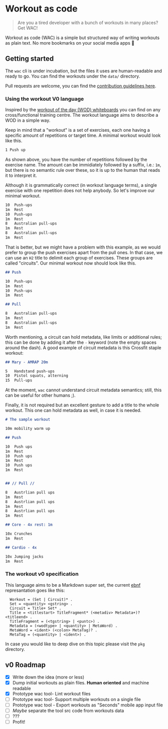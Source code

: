 # Workout as code

> Are you a tired developer with a bunch of workouts in many places? Get WAC!

Workout as code (WAC) is a simple but structured way of writing workouts as
plain text. No more bookmarks on your social media apps :muscle:

## Getting started

The `wac` cli is under incubation, but the files it uses are human-readable and
ready to go. You can find the workouts under the `data/` directory.


Pull requests are welcome, you can find the [contribution guidelines here](docs/CONTRIBUTING.md).

### Using the workout V0 language

Inspired by the
[workout of the day (WOD) whiteboards](https://www.google.com/search?q=wod+whiteboard&tbm=isch)
you can find on any cross/functional training centre. The workout language aims
to describe a WOD in a simple way.

Keep in mind that a "workout" is a set of exercises, each one having a specific
amount of repetitions or target time. A minimal workout would look like this.

```markdown
1 Push up
```

As shown above, you have the number of repetitions followed by the exercise
name. The amount can be immidiately followed by a suffix, i.e.: `1m`, but there
is no semantic rule over these, so it is up to the human that reads it to
interpret it.

Although it is grammatically correct (in workout language terms), a single
exercise with one repetition does not help anybody. So let's improve our minimal
workout.

```markdown
10  Push-ups
1m  Rest
10  Push-ups
1m  Rest
8   Australian pull-ups
1m  Rest
8   Australian pull-ups
1m  Rest
```

That is better, but we might have a problem with this example, as we would
prefer to group the push exercises apart from the pull ones. In that case, we
can use an `H2` title to delimit each group of exercises. These groups are called
"circuits". Our minimal workout now should look like this.


```markdown
## Push

10  Push-ups
1m  Rest
10  Push-ups
1m  Rest

## Pull

8   Australian pull-ups
1m  Rest
8   Australian pull-ups
1m  Rest
```

Worth mentioning, a circuit can hold metadata, like limits or additional rules;
this can be done by adding it after the ` - ` keyword (note the empty spaces
around the dash). A good example of circuit metadata is this Crossfit staple
workout:

```markdown
## Mary - AMRAP 20m

5	Handstand push-ups
10	Pistol squats, alterning
15	Pull-ups
```

At the moment, `wac` cannot understand circuit metadata semantics; still, this
can be useful for other humans ;).

Finally, it is not required but an excellent gesture to add a title to the whole
workout. This one can hold metadata as well, in case it is needed.

```markdown
# The sample workout

10m mobility warm up

## Push

10	Push ups
1m	Rest
10	Push ups
1m	Rest
10	Push ups
1m	Rest


## // Pull //

8   Austrlian pull ups
1m  Rest
8   Austrlian pull ups
1m  Rest
8   Austrlian pull ups
1m  Rest

## Core - 4x rest: 1m

10x	Crunches
1m	Rest

## Cardio - 4x

10x Jumping jacks
1m  Rest
```

### The workout v0 specification

This language aims to be a Markdown super set, the current
[ebnf](https://en.wikipedia.org/wiki/Extended_Backus%E2%80%93Naur_form) represantation
goes like this:

```ebnf
  Workout = (Set | Circuit)* .
  Set = <quantity> <gstring> .
  Circuit = Title+ Set* .
  Title = <titlestart> TitleFragment* (<metadiv> Metadata+)? <titleend> .
  TitleFragment = (<tgstring> | <puntc>) .
  Metadata = (<wodtype> | <quantity> | MetaWord) .
  MetaWord = <ident> (<colon> MetaTag)? .
  MetaTag = (<quantity> | <ident>) .
```

In case you would like to deep dive on this topic please visit the `pkg`
directory.

## v0 Roadmap

- [x] Write down the idea (more or less)
- [x] Dump initial workouts as plain files. **Human oriented** and machine readable
- [x] Prototype wac tool- Lint workout files
- [ ] Prototype wac tool- Support multiple workouts on a single file
- [ ] Prototype wac tool - Export workouts as "Seconds" mobile app input file
- [ ] *Maybe* separate the tool src code from workouts data
- [ ] ???
- [ ] Profit!
